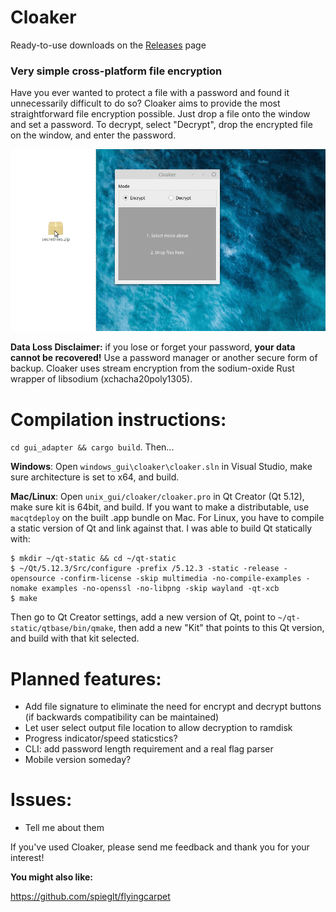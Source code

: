 # Cloaker

Ready-to-use downloads on the [Releases](https://github.com/spieglt/Cloaker/releases) page

### Very simple cross-platform file encryption

Have you ever wanted to protect a file with a password and found it unnecessarily difficult to do so? Cloaker aims to provide the most straightforward file encryption possible. Just drop a file onto the window and set a password. To decrypt, select "Decrypt", drop the encrypted file on the window, and enter the password.

![Demo](demo.gif)

**Data Loss Disclaimer:** if you lose or forget your password, **your data cannot be recovered!** Use a password manager or another secure form of backup. Cloaker uses stream encryption from the sodium-oxide Rust wrapper of libsodium (xchacha20poly1305).

# Compilation instructions:
`cd gui_adapter && cargo build`. Then...

**Windows**: Open `windows_gui\cloaker\cloaker.sln` in Visual Studio, make sure architecture is set to x64, and build.

**Mac/Linux**: Open `unix_gui/cloaker/cloaker.pro` in Qt Creator (Qt 5.12), make sure kit is 64bit, and build.
If you want to make a distributable, use `macqtdeploy` on the built .app bundle on Mac. For Linux, you have to compile a static version of Qt and link against that. I was able to build Qt statically with:
```
$ mkdir ~/qt-static && cd ~/qt-static
$ ~/Qt/5.12.3/Src/configure -prefix /5.12.3 -static -release -opensource -confirm-license -skip multimedia -no-compile-examples -nomake examples -no-openssl -no-libpng -skip wayland -qt-xcb
$ make
```
Then go to Qt Creator settings, add a new version of Qt, point to `~/qt-static/qtbase/bin/qmake`, then add a new "Kit" that points to this Qt version, and build with that kit selected.

# Planned features:
- Add file signature to eliminate the need for encrypt and decrypt buttons (if backwards compatibility can be maintained)
- Let user select output file location to allow decryption to ramdisk
- Progress indicator/speed staticstics?
- CLI: add password length requirement and a real flag parser
- Mobile version someday?

# Issues:
- Tell me about them

If you've used Cloaker, please send me feedback and thank you for your interest!

**You might also like:** 

https://github.com/spieglt/flyingcarpet

